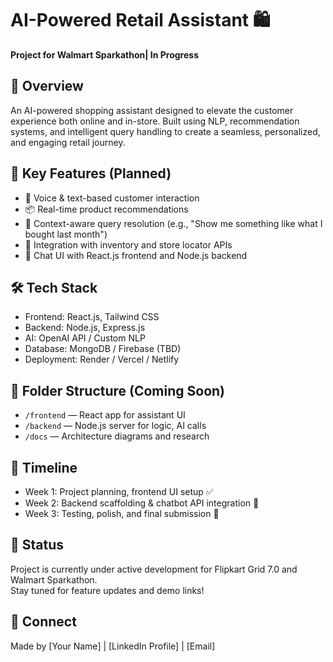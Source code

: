 # AI-Powered Retail Assistant 🛍️
**Project for Walmart Sparkathon| In Progress**

## 🚀 Overview
An AI-powered shopping assistant designed to elevate the customer experience both online and in-store. Built using NLP, recommendation systems, and intelligent query handling to create a seamless, personalized, and engaging retail journey.

## 🎯 Key Features (Planned)
- 🤖 Voice & text-based customer interaction
- 📦 Real-time product recommendations
- 🧠 Context-aware query resolution (e.g., "Show me something like what I bought last month")
- 📍 Integration with inventory and store locator APIs
- 💬 Chat UI with React.js frontend and Node.js backend

## 🛠️ Tech Stack
- Frontend: React.js, Tailwind CSS  
- Backend: Node.js, Express.js  
- AI: OpenAI API / Custom NLP  
- Database: MongoDB / Firebase (TBD)  
- Deployment: Render / Vercel / Netlify

## 📂 Folder Structure (Coming Soon)
- `/frontend` — React app for assistant UI
- `/backend` — Node.js server for logic, AI calls
- `/docs` — Architecture diagrams and research

## 📅 Timeline
- Week 1: Project planning, frontend UI setup ✅  
- Week 2: Backend scaffolding & chatbot API integration 🔄  
- Week 3: Testing, polish, and final submission 🚀

## 📌 Status
Project is currently under active development for Flipkart Grid 7.0 and Walmart Sparkathon.  
Stay tuned for feature updates and demo links!

## 🔗 Connect
Made by [Your Name] | [LinkedIn Profile] | [Email]

